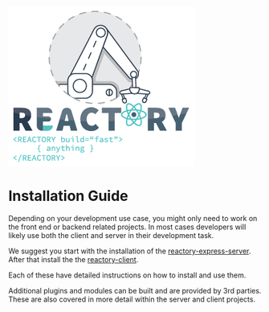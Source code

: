 ![Build Anything Fast](/branding/reactory-logo.png)
# Installation Guide
Depending on your development use case, you might only need to work on the front end or backend related projects.  In most cases developers will likely use both the client and server in their development task.

We suggest you start with the installation of the [reactory-express-server](https://github.com/reactorynet/reactory-express-server).
After that install the the [reactory-client](https://github.com/reactorynet/reactory-pwa-web-client).

Each of these have detailed instructions on how to install and use them.

Additional plugins and modules can be built and are provided by 3rd parties. These are also covered in more detail within the server and client projects.
